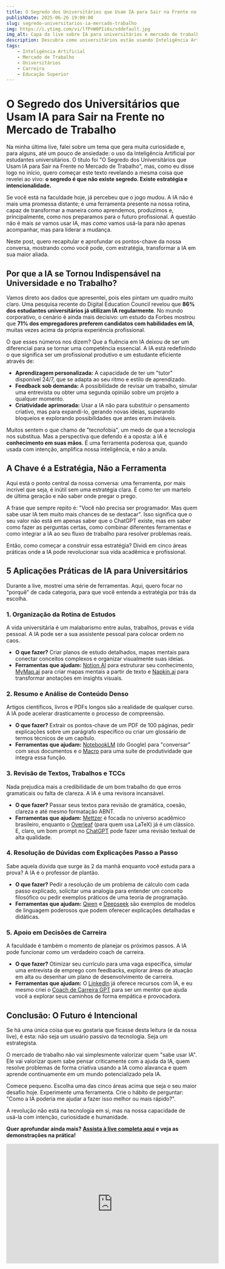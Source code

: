 ```yaml
---
title: O Segredo dos Universitários que Usam IA para Sair na Frente no Mercado de Trabalho
publishDate: 2025-06-26 19:00:00
slug: segredo-universitarios-ia-mercado-trabalho
img: https://i.ytimg.com/vi/lfPnW0PIi6s/sddefault.jpg
img_alt: Capa da live sobre IA para universitários e mercado de trabalho, mostrando estudantes utilizando tecnologia em um ambiente moderno.
description: Descubra como universitários estão usando Inteligência Artificial de forma estratégica para se destacar nos estudos e conquistar espaço no mercado de trabalho. Veja dados atualizados, aplicações práticas de IA e um passo a passo para transformar sua rotina acadêmica com tecnologia!
tags:
    - Inteligência Artificial
    - Mercado de Trabalho
    - Universitários
    - Carreira
    - Educação Superior
---
```


# O Segredo dos Universitários que Usam IA para Sair na Frente no Mercado de Trabalho

Na minha última live, falei sobre um tema que gera muita curiosidade e, para alguns, até um pouco de ansiedade: o uso da Inteligência Artificial por estudantes universitários. O título foi "O Segredo dos Universitários que Usam IA para Sair na Frente no Mercado de Trabalho", mas, como eu disse logo no início, quero começar este texto revelando a mesma coisa que revelei ao vivo: **o segredo é que não existe segredo. Existe estratégia e intencionalidade.**

Se você está na faculdade hoje, já percebeu que o jogo mudou. A IA não é mais uma promessa distante; é uma ferramenta presente na nossa rotina, capaz de transformar a maneira como aprendemos, produzimos e, principalmente, como nos preparamos para o futuro profissional. A questão não é mais *se* vamos usar IA, mas *como* vamos usá-la para não apenas acompanhar, mas para liderar a mudança.

Neste post, quero recapitular e aprofundar os pontos-chave da nossa conversa, mostrando como você pode, com estratégia, transformar a IA em sua maior aliada.

## Por que a IA se Tornou Indispensável na Universidade e no Trabalho?

Vamos direto aos dados que apresentei, pois eles pintam um quadro muito claro. Uma pesquisa recente do Digital Education Council revelou que **86% dos estudantes universitários já utilizam IA regularmente**. No mundo corporativo, o cenário é ainda mais decisivo: um estudo da Forbes mostrou que **71% dos empregadores preferem candidatos com habilidades em IA**, muitas vezes acima da própria experiência profissional.

O que esses números nos dizem? Que a fluência em IA deixou de ser um diferencial para se tornar uma competência essencial. A IA está redefinindo o que significa ser um profissional produtivo e um estudante eficiente através de:

- **Aprendizagem personalizada:** A capacidade de ter um "tutor" disponível 24/7, que se adapta ao seu ritmo e estilo de aprendizado.
- **Feedback sob demanda:** A possibilidade de revisar um trabalho, simular uma entrevista ou obter uma segunda opinião sobre um projeto a qualquer momento.
- **Criatividade aprimorada:** Usar a IA não para substituir o pensamento criativo, mas para expandi-lo, gerando novas ideias, superando bloqueios e explorando possibilidades que antes eram inviáveis.

Muitos sentem o que chamo de "tecnofobia", um medo de que a tecnologia nos substitua. Mas a perspectiva que defendo é a oposta: a IA é **conhecimento em suas mãos**. É uma ferramenta poderosa que, quando usada com intenção, amplifica nossa inteligência, e não a anula.

## A Chave é a Estratégia, Não a Ferramenta

Aqui está o ponto central da nossa conversa: uma ferramenta, por mais incrível que seja, é inútil sem uma estratégia clara. É como ter um martelo de última geração e não saber onde pregar o prego.

A frase que sempre repito é: "Você não precisa ser programador. Mas quem sabe usar IA tem muito mais chances de se destacar". Isso significa que o seu valor não está em apenas saber que o ChatGPT existe, mas em saber como fazer as perguntas certas, como combinar diferentes ferramentas e como integrar a IA ao seu fluxo de trabalho para resolver problemas reais.

Então, como começar a construir essa estratégia? Dividi em cinco áreas práticas onde a IA pode revolucionar sua vida acadêmica e profissional.

## 5 Aplicações Práticas de IA para Universitários

Durante a live, mostrei uma série de ferramentas. Aqui, quero focar no "porquê" de cada categoria, para que você entenda a estratégia por trás da escolha.

### 1. Organização da Rotina de Estudos

A vida universitária é um malabarismo entre aulas, trabalhos, provas e vida pessoal. A IA pode ser a sua assistente pessoal para colocar ordem no caos.

- **O que fazer?** Criar planos de estudo detalhados, mapas mentais para conectar conceitos complexos e organizar visualmente suas ideias.
- **Ferramentas que ajudam:** [Notion AI](https://www.notion.so/product/ai) para estruturar seu conhecimento, [MyMap.ai](https://mymap.ai/) para criar mapas mentais a partir de texto e [Napkin.ai](https://napkin.ai/) para transformar anotações em insights visuais.

### 2. Resumo e Análise de Conteúdo Denso

Artigos científicos, livros e PDFs longos são a realidade de qualquer curso. A IA pode acelerar drasticamente o processo de compreensão.

- **O que fazer?** Extrair os pontos-chave de um PDF de 100 páginas, pedir explicações sobre um parágrafo específico ou criar um glossário de termos técnicos de um capítulo.
- **Ferramentas que ajudam:** [NotebookLM](https://notebooklm.google.com/) (do Google) para "conversar" com seus documentos e o [Macro](https://macro.com/) para uma suíte de produtividade que integra essa função.

### 3. Revisão de Textos, Trabalhos e TCCs

Nada prejudica mais a credibilidade de um bom trabalho do que erros gramaticais ou falta de clareza. A IA é uma revisora incansável.

- **O que fazer?** Passar seus textos para revisão de gramática, coesão, clareza e até mesmo formatação ABNT.
- **Ferramentas que ajudam:** [Mettzer](https://mettzer.com/) é focada no universo acadêmico brasileiro, enquanto o [Overleaf](https://www.overleaf.com/) (para quem usa LaTeX) já é um clássico. E, claro, um bom prompt no [ChatGPT](https://chat.openai.com/) pode fazer uma revisão textual de alta qualidade.

### 4. Resolução de Dúvidas com Explicações Passo a Passo

Sabe aquela dúvida que surge às 2 da manhã enquanto você estuda para a prova? A IA é o professor de plantão.

- **O que fazer?** Pedir a resolução de um problema de cálculo com cada passo explicado, solicitar uma analogia para entender um conceito filosófico ou pedir exemplos práticos de uma teoria de programação.
- **Ferramentas que ajudam:** [Qwen](https://qwenlm.github.io/) e [Deepseek](https://www.deepseek.com/) são exemplos de modelos de linguagem poderosos que podem oferecer explicações detalhadas e didáticas.

### 5. Apoio em Decisões de Carreira

A faculdade é também o momento de planejar os próximos passos. A IA pode funcionar como um verdadeiro coach de carreira.

- **O que fazer?** Otimizar seu currículo para uma vaga específica, simular uma entrevista de emprego com feedbacks, explorar áreas de atuação em alta ou desenhar um plano de desenvolvimento de carreira.
- **Ferramentas que ajudam:** O [LinkedIn](https://www.linkedin.com/) já oferece recursos com IA, e eu mesmo criei o [Coach de Carreira GPT](https://chatgpt.com/g/g-685d919cdc8c8191abac609bb7a008ea-coach-de-carreira-gpt) para ser um mentor que ajuda você a explorar seus caminhos de forma empática e provocadora.

## Conclusão: O Futuro é Intencional

Se há uma única coisa que eu gostaria que ficasse desta leitura (e da nossa live), é esta: não seja um usuário passivo da tecnologia. Seja um estrategista.

O mercado de trabalho não vai simplesmente valorizar quem "sabe usar IA". Ele vai valorizar quem sabe pensar criticamente com a ajuda da IA, quem resolve problemas de forma criativa usando a IA como alavanca e quem aprende continuamente em um mundo potencializado pela IA.

Comece pequeno. Escolha uma das cinco áreas acima que seja o seu maior desafio hoje. Experimente uma ferramenta. Crie o hábito de perguntar: "Como a IA poderia me ajudar a fazer isso melhor ou mais rápido?".

A revolução não está na tecnologia em si, mas na nossa capacidade de usá-la com intenção, curiosidade e humanidade.

**Quer aprofundar ainda mais? [Assista à live completa aqui](https://www.youtube.com/live/lfPnW0PIi6s) e veja as demonstrações na prática\!**

<div class="video-container">
    <iframe width="560" height="315" src="https://www.youtube.com/embed/lfPnW0PIi6s?si=68rw2Guv9bE6y3RB" title="YouTube video player" frameborder="0" allow="accelerometer; autoplay; clipboard-write; encrypted-media; gyroscope; picture-in-picture; web-share" allowfullscreen></iframe>
</div>